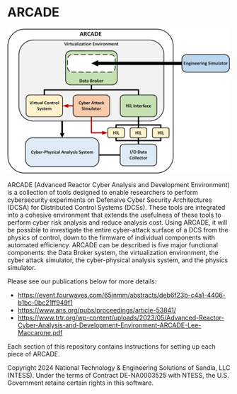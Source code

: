 # ARCADE

![ARCADE Functional Diagram](images/ARCADE_Diagram.PNG)

ARCADE (Advanced Reactor Cyber Analysis and Development Environment) is a collection of tools designed to enable researchers to perform cybersecurity experiments on Defensive Cyber Security Architectures (DCSA) for Distributed Control Systems (DCSs). These tools are integrated into a cohesive environment that extends the usefulness of these tools to perform cyber risk analysis and reduce analysis cost. Using ARCADE, it will be possible to investigate the entire cyber-attack surface of a DCS from the physics of control, down to the firmware of individual components with automated efficiency. ARCADE can be described is five major functional components: the Data Broker system, the virtualization environment, the cyber attack simulator, the cyber-physical analysis system, and the physics simulator.

Please see our publications below for more details:

- https://event.fourwaves.com/65inmm/abstracts/deb6f23b-c4a1-4406-b1bc-0bc21ff949f1
- https://www.ans.org/pubs/proceedings/article-53841/
- https://www.trtr.org/wp-content/uploads/2023/05/Advanced-Reactor-Cyber-Analysis-and-Development-Environment-ARCADE-Lee-Maccarone.pdf


Each section of this repository contains instructions for setting up each piece of ARCADE. 

Copyright 2024 National Technology & Engineering Solutions of Sandia, LLC (NTESS). Under the terms of Contract DE-NA0003525 with NTESS, the U.S. Government retains certain rights in this software.